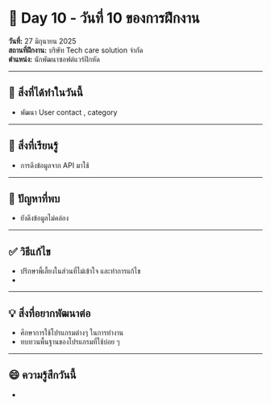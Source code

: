 # 📅 Day 10 - วันที่ 10 ของการฝึกงาน
**วันที่:** 27 มิถุนายน 2025  
**สถานที่ฝึกงาน:** บริษัท Tech care solution จำกัด  
**ตำแหน่ง:** นักพัฒนาซอฟต์แวร์ฝึกหัด

---

## 📝 สิ่งที่ได้ทำในวันนี้
- พัฒนา User contact , category



---

## 🎯 สิ่งที่เรียนรู้
- การดึงข้อมูลจาก API มาใช้ 
 

---

## 🤔 ปัญหาที่พบ
- ยังดึงข้อมูลไม่คล่อง
---

## ✅ วิธีแก้ไข
- ปรึกษาพี้เลี้ยงในส่วนที่ไม่เข้าใจ และทำการแก้ไข
- 


---

## 💡 สิ่งที่อยากพัฒนาต่อ
- ศึกษาการใช้โปรแกรมต่างๆ ในการทำงาน
- ทบทวนพื้นฐานของโปรแกรมที่ใช้บ่อย ๆ

---

## 😄 ความรู้สึกวันนี้
- 
